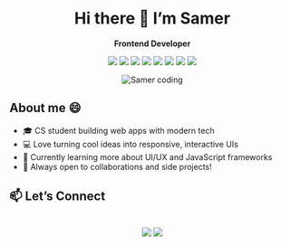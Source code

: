 <h1 align="center">Hi there 👋 I’m Samer</h1>

<p align="center"><strong>Frontend Developer</strong></p>

<!-- Skills section with badges -->
<p align="center">
  <img src="https://img.shields.io/badge/JavaScript-F7DF1E?style=for-the-badge&logo=javascript&logoColor=black">
  <img src="https://img.shields.io/badge/HTML5-E34F26?style=for-the-badge&logo=html5&logoColor=white">
  <img src="https://img.shields.io/badge/CSS3-1572B6?style=for-the-badge&logo=css3&logoColor=white">
  <img src="https://img.shields.io/badge/C++-00599C?style=for-the-badge&logo=c%2B%2B&logoColor=white">
  <img src="https://img.shields.io/badge/React-20232A?style=for-the-badge&logo=react&logoColor=61DAFB">
  <img src="https://img.shields.io/badge/Tailwind_CSS-06B6D4?style=for-the-badge&logo=tailwind-css&logoColor=white">
  <img src="https://img.shields.io/badge/Node.js-339933?style=for-the-badge&logo=nodedotjs&logoColor=white">
  <img src="https://img.shields.io/badge/Git-F05032?style=for-the-badge&logo=git&logoColor=white">
</p>

<!-- Developer GIF -->
<p align="center">
  <img align="center" alt="Samer coding" src="https://cdn.dribbble.com/users/1059583/screenshots/4171367/coding-freak.gif">
</p>

<h2>About me 😄</h2>

<ul>
  <li>🎓 CS student building web apps with modern tech</li>
  <li>💻 Love turning cool ideas into responsive, interactive UIs</li>
  <li>🌱 Currently learning more about UI/UX and JavaScript frameworks</li>
  <li>🔭 Always open to collaborations and side projects!</li>
</ul>

<h2>📫 Let’s Connect</h2>
<p align="center">
<br>	
<a target="_blank" href=""><img src="https://img.shields.io/badge/-LinkedIn-0077B5?style=for-the-badge&amp;logo=Linkedin&amp;logoColor=white"></a>
<a target="_blank" href="mailto:sameralyaghn547@gmail.com"><img src="https://img.shields.io/badge/-Gmail-D14836?style=for-the-badge&amp;logo=Gmail&amp;logoColor=white"></a>
<br>
</p>
